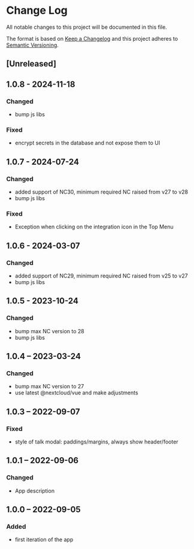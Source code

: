 <!--
  - SPDX-FileCopyrightText: 2020 Nextcloud GmbH and Nextcloud contributors
  - SPDX-License-Identifier: CC0-1.0
-->
# Change Log
All notable changes to this project will be documented in this file.

The format is based on [Keep a Changelog](http://keepachangelog.com/)
and this project adheres to [Semantic Versioning](http://semver.org/).

## [Unreleased]

## 1.0.8 - 2024-11-18
### Changed
- bump js libs

### Fixed
- encrypt secrets in the database and not expose them to UI

## 1.0.7 - 2024-07-24
### Changed
- added support of NC30, minimum required NC raised from v27 to v28
- bump js libs

### Fixed
- Exception when clicking on the integration icon in the Top Menu

## 1.0.6 - 2024-03-07
### Changed
- added support of NC29, minimum required NC raised from v25 to v27
- bump js libs

## 1.0.5 - 2023-10-24
### Changed
- bump max NC version to 28
- bump js libs

## 1.0.4 – 2023-03-24
### Changed
- bump max NC version to 27
- use latest @nextcloud/vue and make adjustments

## 1.0.3 – 2022-09-07
### Fixed
- style of talk modal: paddings/margins, always show header/footer

## 1.0.1 – 2022-09-06
### Changed
- App description

## 1.0.0 – 2022-09-05
### Added
- first iteration of the app
